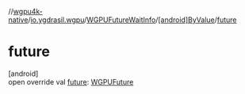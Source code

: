 //[wgpu4k-native](../../../../index.md)/[io.ygdrasil.wgpu](../../index.md)/[WGPUFutureWaitInfo](../index.md)/[[android]ByValue](index.md)/[future](future.md)

# future

[android]\
open override val [future](future.md): [WGPUFuture](../../-w-g-p-u-future/index.md)